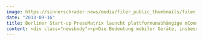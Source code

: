 ```yaml
---
image: https://sinnerschrader.news/media/filer_public_thumbnails/filer_public/35/a2/35a2b627-fe9f-49df-8ca5-65661f915f07/varfoldersdjk8pxf42x64d8fxslz8jcc8fc0000gnttmpchfaby__480x288_q85_crop_subsampling-2_upscale.jpg
date: "2013-09-16"
title: Berliner Start-up PressMatrix launcht plattformunabhängige mCommerce-Lösung ShopMatrix
content: <div class="newsbody"><p>Die Bedeutung mobiler Geräte, insbesondere von Tablets im eCommerce wächst rasant. Immer mehr Menschen stöbern per iPad gemütlich auf den Shopping-Plattformen, um dann bequem und schnell zu ordern. Doch viele Shops sind auf diese mobile Welt nicht vorbereitet.</p><p>PressMatrix launcht daher sein neuestes Produkt&#58; <a href="http&#58;//shopmatrix.com">ShopMatrix</a> - die einfachste Möglichkeit, einen Online-Shop in eine native App für Tablets zu verwandeln. Die White-Label-Lösung ist visuell hochgradig anpassbar, erfordert keinerlei IT-Kenntnisse und funktioniert mit jedem Standard Shopsystem - im ersten Schritt mit allen Shops auf Magento-Basis. Bei Konzept und Design von ShopMatrix unterstützte SinnerSchrader Mobile aus Berlin mit ihrer langjährigen Erfahrungen im mobile Commerce.</p><p>Der Fokus liegt auf hoher User Experience, insbesondere für die weibliche Zielgruppe. Zusammengefasst „Catch, Couch, Cash“&#58; die White-Label App fängt (“Catch”) die Nutzerin z.B. mit Push-Notifications und kontextuellen Elementen, bietet flüssige und intuitive “Couch” Shopping-Experience, gefolgt von einem schnellen und standardisierten Check-out (“Cash”).</p><p>Die standardisierte Software-as-a-Service Lösung (SaaS) generiert im Handumdrehen Apps für alle Plattformen bei einem Pauschalpreis von 499 Euro im Monat. PressMatrix überträgt damit sein Erfolgskonzept aus dem E-Publishing in den eCommerce Markt.</p><p>Einer der ersten ShopMatrix-Kunden ist bellybutton. Die Lifestylemarke rund um die Themen Schwangerschaft, Kinder und Familie ist ab sofort mit nativen Apps präsent. Sie wurden für iOS und Android programmiert.</p><p>“Shopping auf Tablets wächst rasant. Mit ShopMatrix erhalten Shop-Betreiber jetzt ihre eigene native App unter ihrer Marke. Das Ganze mit einer User Experience, die sich mit allen großen mCommerce Apps messen kann“, sagt Daniel Höpfner CEO der Berliner Start-ups.</p><p>„Wir haben alle unsere Erfahrungen im eCommerce und im Usability-Bereich für Apps zusammengenommen, um ein kreatives Konzept für ShopMatrix vorzustellen, was einzigartig ist und die Vorteile einer App nutzt. Das Ergebnis&#58; eine Tablet-App voller Interaktion, mit schnellem Stöbern und effizientem Check-out“, sagt Laurent Burdin, Managing Director SinnerSchrader Mobile, Berlin.</p><p><strong>Über SinnerSchrader Mobile<br/></strong>SinnerSchrader Mobile ist eine Full-Service Mobile Agentur aus Berlin. 40 Mitarbeiter aus den Bereichen Strategie, Mobile Konzept/Design, Server Consulting und Mobile Development bieten mobile Expertise aus erster Hand. Dabei arbeitet SinnerSchrader Mobile ebenso mit etablierten Unternehmen, wie auch mit aufstrebenden Start-Ups.<br/>www.sinnerschrader-mobile.com</p><p><strong>Über PressMatrix<br/></strong>PressMatrix ist ein international schnell wachsendes Technology Start-up in den Bereichen Digital Publishing (<a href="http&#58;//www.pressmatrix.de">www.pressmatrix.de</a>) und mCommerce (<a href="http&#58;//shopmatrix.com">www.shopmatrix.com</a>). Die innovativen Plattformen ermöglichen es Verlagen, Unternehmen und Web-Shop Betreibern neue Märkte im mobilen Umfeld zu erschließen. Mit über 1.000 veröffentlichten nativen Apps und mit derzeit 50 Mitarbeitern aus 10 verschiedenen Ländern, ist PressMatrix Marktführer in Deutschland.</p><p><strong>Kontakt SinnerSchrader Mobile<br/></strong>SinnerSchrader AG<br/>Benjamin Nickel<br/>Head of Corporate Communications<br/>+49 40 398855-542<br/>benjamin.nickel@sinnerschrader.com</p><p><strong>Kontakt PressMatrix<br/></strong>PressMatrix GmbH<br/>Stephanie Peter<br/>+49 30 922 779 30<br/>presse@pressmatrix.de</p><p><a class="news-backlink" href="/de/"><svg class="svg-ico svg-ico--arrow-left"><use xlink&#58;href="#arrow-down"></use></svg>Zurück zur Presse Übersicht</a></p></div>
---
```

